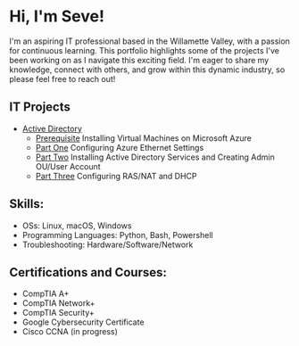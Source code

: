 # Hi, I'm Seve!

I'm an aspiring IT professional based in the Willamette Valley, with a passion for continuous learning. This portfolio highlights some of the projects I've been working on as I navigate this exciting field. I'm eager to share my knowledge, connect with others, and grow within this dynamic industry, so please feel free to reach out!

## IT Projects

- [Active Directory](https://github.com/wallimans/Home-Lab/blob/main/Active-Directory/README.md)
  - [Prerequisite](https://github.com/wallimans/Home-Lab/tree/main/Virtual-Machines/Microsoft-Azure/Creating-Windows-Server-2019) Installing Virtual Machines on Microsoft Azure
  - [Part One](https://github.com/wallimans/Home-Lab/tree/main/Active-Directory/Part-One) Configuring Azure Ethernet Settings
  - [Part Two](https://github.com/wallimans/Home-Lab/tree/main/Active-Directory/Part-Two) Installing Active Directory Services and Creating Admin OU/User Account
  - [Part Three](https://github.com/wallimans/Home-Lab/tree/main/Active-Directory/Part-Three) Configuring RAS/NAT and DHCP

## Skills:

- OSs: Linux, macOS, Windows
- Programming Languages: Python, Bash, Powershell
- Troubleshooting: Hardware/Software/Network


## Certifications and Courses:

- CompTIA A+
- CompTIA Network+
- CompTIA Security+
- Google Cybersecurity Certificate
- Cisco CCNA (in progress)
